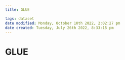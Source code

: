 ```yaml
---
title: GLUE

tags: dataset 
date modified: Monday, October 10th 2022, 2:02:27 pm
date created: Tuesday, July 26th 2022, 8:33:15 pm
---
```


# GLUE

